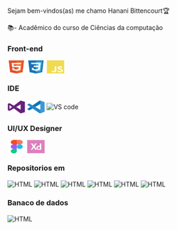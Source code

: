 Sejam bem-vindos(as) me chamo Hanani Bittencourt🏆

📚- Acadêmico do curso de Ciências da computação 
<div style="display: inline_block">

<h3> Front-end </h3>

 <img align="center" alt="HTML" height="30" width="40" src="https://raw.githubusercontent.com/devicons/devicon/master/icons/html5/html5-original.svg">

 <img align="center" alt="CSS" height="30" width="40" src="https://raw.githubusercontent.com/devicons/devicon/master/icons/css3/css3-original.svg">  

 <img align="center" alt="Js" height="30" width="40" src="https://raw.githubusercontent.com/devicons/devicon/master/icons/javascript/javascript-plain.svg">  
 
 
          
          
 
 
<h3> IDE </h3>  

  

 <img align="center" alt="Visual Studio" height="30" width="40" src="https://raw.githubusercontent.com/devicons/devicon/9f4f5cdb393299a81125eb5127929ea7bfe42889/icons/visualstudio/visualstudio-plain.svg">

 <img align="center" alt="VS code" height="30" width="40" src="https://raw.githubusercontent.com/devicons/devicon/9f4f5cdb393299a81125eb5127929ea7bfe42889/icons/vscode/vscode-original.svg">
<img align="center" alt="VS code" height="50" width="40"  src="https://cdn.jsdelivr.net/gh/devicons/devicon/icons/pycharm/pycharm-original-wordmark.svg">
          
 <h3> UI/UX Designer </h3>

   

 <img align="center" alt="figma" height="30" width="40" src="https://raw.githubusercontent.com/devicons/devicon/9f4f5cdb393299a81125eb5127929ea7bfe42889/icons/figma/figma-original.svg">


 <img align="center" alt="adobe xd" height="30" width="40" src="https://raw.githubusercontent.com/devicons/devicon/9f4f5cdb393299a81125eb5127929ea7bfe42889/icons/xd/xd-plain.svg">
 
 

 
<h3> Repositorios em  </h3>  
 <img align="center" alt="HTML" height="30" width="40" src="https://cdn.jsdelivr.net/gh/devicons/devicon/icons/arduino/arduino-original-wordmark.svg">
 <img align="center" alt="HTML" height="30" width="40"  src="https://cdn.jsdelivr.net/gh/devicons/devicon/icons/c/c-original.svg">
 <img align="center" alt="HTML" height="30" width="40" src="https://cdn.jsdelivr.net/gh/devicons/devicon/icons/jupyter/jupyter-original-wordmark.svg">
 <img align="center" alt="HTML" height="70" width="40" src="https://cdn.jsdelivr.net/gh/devicons/devicon/icons/raspberrypi/raspberrypi-original-wordmark.svg">
 <img align="center" alt="HTML" height="70" width="40"  src="https://cdn.jsdelivr.net/gh/devicons/devicon/icons/python/python-original-wordmark.svg">
 <img align="center" alt="HTML" height="70" width="40"  src="https://cdn.jsdelivr.net/gh/devicons/devicon/icons/anaconda/anaconda-original.svg">
          
                  
          
          
          
          
<h3>Banaco de dados</h3> 
 <img align="center" alt="HTML" height="40" width src="https://cdn.jsdelivr.net/gh/devicons/devicon/icons/mysql/mysql-original-wordmark.svg">
          
 

  

 
</div>
 

  
